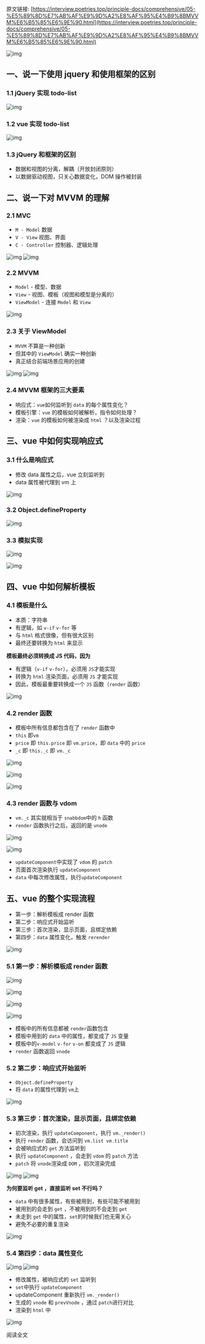 原文链接: [https://interview.poetries.top/principle-docs/comprehensive/05-%E5%89%8D%E7%AB%AF%E9%9D%A2%E8%AF%95%E4%B9%8BMVVM%E6%B5%85%E6%9E%90.html](https://interview.poetries.top/principle-docs/comprehensive/05-%E5%89%8D%E7%AB%AF%E9%9D%A2%E8%AF%95%E4%B9%8BMVVM%E6%B5%85%E6%9E%90.html)

![img](/images/s_poetries_work_gitee_2019_10_89.png)

## 一、说一下使用 jquery 和使用框架的区别

### 1.1 jQuery 实现 todo-list

![img](/images/s_poetries_work_gitee_2019_10_90.png)

### 1.2 vue 实现 todo-list

![img](/images/s_poetries_work_gitee_2019_10_91.png)

### 1.3 jQuery 和框架的区别

  * 数据和视图的分离，解耦（开放封闭原则）
  * 以数据驱动视图，只关心数据变化，DOM 操作被封装

## 二、说一下对 MVVM 的理解

### 2.1 MVC

  * `M - Model` 数据
  * `V - View` 视图、界面
  * `C - Controller` 控制器、逻辑处理

![img](/images/s_poetries_work_gitee_2019_10_92.png)
![img](/images/s_poetries_work_gitee_2019_10_93.png)

### 2.2 MVVM

  * `Model` \- 模型、数据
  * `View` \- 视图、模板（视图和模型是分离的）
  * `ViewModel` \- 连接 `Model` 和 `View`

![img](/images/s_poetries_work_gitee_2019_10_94.png)

### 2.3 关于 ViewModel

  * `MVVM` 不算是一种创新
  * 但其中的 `ViewModel` 确实一种创新
  * 真正结合前端场景应用的创建

![img](/images/s_poetries_work_gitee_2019_10_95.png)
![img](/images/s_poetries_work_gitee_2019_10_96.png)

### 2.4 MVVM 框架的三大要素

  * 响应式：`vue`如何监听到 `data` 的每个属性变化？
  * 模板引擎：`vue` 的模板如何被解析，指令如何处理？
  * 渲染：`vue` 的模板如何被渲染成 `html` ？以及渲染过程

## 三、vue 中如何实现响应式

### 3.1 什么是响应式

  * 修改 data 属性之后，vue 立刻监听到
  * data 属性被代理到 vm 上

![img](/images/s_poetries_work_gitee_2019_10_97.png)

### 3.2 Object.defineProperty

![img](/images/s_poetries_work_gitee_2019_10_98.png)

### 3.3 模拟实现

![img](/images/s_poetries_work_gitee_2019_10_99.png)

![img](/images/s_poetries_work_gitee_2019_10_100.png)

## 四、vue 中如何解析模板

### 4.1 模板是什么

  * 本质：字符串
  * 有逻辑，如 `v-if` `v-for` 等
  * 与 `html` 格式很像，但有很大区别
  * 最终还要转换为 `html` 来显示

**模板最终必须转换成 JS 代码，因为**

  * 有逻辑（`v-if` `v-for`），必须用 `JS`才能实现
  * 转换为 `html` 渲染页面，必须用 `JS` 才能实现
  * 因此，模板最重要转换成一个 `JS` 函数（`render` 函数）

![img](/images/s_poetries_work_gitee_2019_10_101.png)

### 4.2 render 函数

  * 模板中所有信息都包含在了 `render` 函数中
  * `this` 即`vm`
  * `price` 即 `this.price` 即 `vm.price`，即 `data` 中的 `price`
  * `_c` 即 `this._c` 即 `vm._c`

![img](/images/s_poetries_work_gitee_2019_10_102.png)

![img](/images/s_poetries_work_gitee_2019_10_103.png)

![img](/images/s_poetries_work_gitee_2019_10_104.png)

### 4.3 render 函数与 vdom

  * `vm._c` 其实就相当于 `snabbdom`中的 `h` 函数
  * `render` 函数执行之后，返回的是 `vnode`

![img](/images/s_poetries_work_gitee_2019_10_105.png)

![img](/images/s_poetries_work_gitee_2019_10_106.png)

  * `updateComponent`中实现了 `vdom` 的 `patch`
  * 页面首次渲染执行 `updateComponent`
  * `data` 中每次修改属性，执行`updateComponent`

## 五、vue 的整个实现流程

  * 第一步：解析模板成 render 函数
  * 第二步：响应式开始监听
  * 第三步：首次渲染，显示页面，且绑定依赖
  * 第四步：`data` 属性变化，触发 `rerender`

![img](/images/s_poetries_work_gitee_2019_10_107.png)

### 5.1 第一步：解析模板成 render 函数

![img](/images/s_poetries_work_gitee_2019_10_108.png)

![img](/images/s_poetries_work_gitee_2019_10_109.png)

![img](/images/s_poetries_work_gitee_2019_10_110.png)

![img](/images/s_poetries_work_gitee_2019_10_111.png)

  * 模板中的所有信息都被 `render`函数包含
  * 模板中用到的 `data` 中的属性，都变成了 `JS` 变量
  * 模板中的`v-model` `v-for` `v-on` 都变成了 `JS` 逻辑
  * `render` 函数返回 `vnode`

### 5.2 第二步：响应式开始监听

  * `Object.defineProperty`
  * 将 `data` 的属性代理到 `vm`上

![img](/images/s_poetries_work_gitee_2019_10_112.png)

### 5.3 第三步：首次渲染，显示页面，且绑定依赖

  * 初次渲染，执行 `updateComponent`，执行 `vm._render()`
  * 执行 `render` 函数，会访问到 `vm.list vm.title`
  * 会被响应式的 `get` 方法监听到
  * 执行 `updateComponent` ，会走到 `vdom` 的 `patch` 方法
  * `patch` 将 `vnode`渲染成 `DOM` ，初次渲染完成

![img](/images/s_poetries_work_gitee_2019_10_113.png)
![img](/images/s_poetries_work_gitee_2019_10_114.png)

**为何要监听 get ，直接监听 set 不行吗？**

  * `data` 中有很多属性，有些被用到，有些可能不被用到
  * 被用到的会走到 `get` ，不被用到的不会走到 `get`
  * 未走到 `get` 中的属性，`set`的时候我们也无需关心
  * 避免不必要的重复渲染

![img](/images/s_poetries_work_gitee_2019_10_115.png)

### 5.4 第四步：data 属性变化

![img](/images/s_poetries_work_gitee_2019_10_116.png)
![img](/images/s_poetries_work_gitee_2019_10_117.png)

  * 修改属性，被响应式的 `set` 监听到
  * `set`中执行 `updateComponent`
  * updateComponent 重新执行 `vm._render()`
  * 生成的 `vnode` 和 `prevVnode` ，通过 `patch`进行对比
  * 渲染到 `html` 中

![img](/images/s_poetries_work_gitee_2019_10_118.png)

阅读全文

